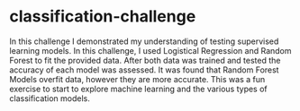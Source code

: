 # classification-challenge
In this challenge I demonstrated my understanding of testing supervised learning models. In this challenge, I used Logistical Regression and Random Forest to fit the provided data. After both data was trained and tested the accuracy of each model was assessed. It was found that Random Forest Models overfit data, however they are more accurate. This was a fun exercise to start to explore machine learning and the various types of classification models. 